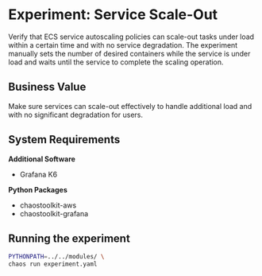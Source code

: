 # Experiment: Service Scale-Out

Verify that ECS service autoscaling policies can scale-out tasks under load within a certain time and with no service degradation.
The experiment manually sets the number of desired containers while the service is under load and waits until the service to complete the scaling operation.

## Business Value

Make sure services can scale-out effectively to handle additional load and with no significant degradation for users.

## System Requirements

**Additional Software**

* Grafana K6

**Python Packages**

* chaostoolkit-aws
* chaostoolkit-grafana

## Running the experiment

```bash
PYTHONPATH=../../modules/ \
chaos run experiment.yaml
```
